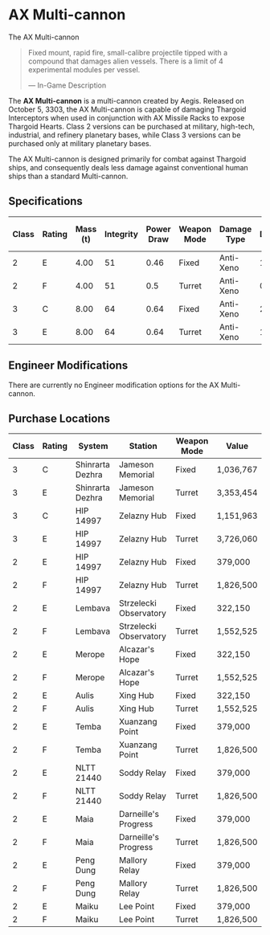 # AX Multi-cannon
The AX Multi-cannon
 		 	 

> 
> 
> Fixed mount, rapid fire, small-calibre projectile tipped with a compound that damages alien vessels. There is a limit of 4 experimental modules per vessel.
> 
> 
> — In-Game Description
> 

The **AX Multi-cannon** is a multi-cannon created by Aegis. Released on October 5, 3303, the AX Multi-cannon is capable of damaging Thargoid Interceptors when used in conjunction with AX Missile Racks to expose Thargoid Hearts. Class 2 versions can be purchased at military, high-tech, industrial, and refinery planetary bases, while Class 3 versions can be purchased only at military planetary bases. 

The AX Multi-cannon is designed primarily for combat against Thargoid ships, and consequently deals less damage against conventional human ships than a standard Multi-cannon.

## Specifications

| Class | Rating | Mass<br>(t) | Integrity | Power<br>Draw | Weapon<br>Mode | Damage<br>Type | Damage | Armour<br>Piercing | ROF | DPS | Thermal<br>Load | Ammo<br>Clip Size | Ammo<br>Maximum | Value<br>(CR) |
| --- | --- | --- | --- | --- | --- | --- | --- | --- | --- | --- | --- | --- | --- | --- |
| 2 | E | 4.00 | 51 | 0.46 | Fixed | Anti-Xeno | 1.3 | 17 | 7.1 /s | 9.6 | 0.2 | 100 | 2,100 | 322,150 |
| 2 | F | 4.00 | 51 | 0.5 | Turret | Anti-Xeno | 0.7 | 17 | 6 /s | 4.2 | 0.1 | 90 | 2,100 | 1,552,525 |
| 3 | C | 8.00 | 64 | 0.64 | Fixed | Anti-Xeno | 2.6 | 33 | 5.9 /s | 15.2 | 0.3 | 100 | 2,100 | 1,151,963 |
| 3 | E | 8.00 | 64 | 0.64 | Turret | Anti-Xeno | 1.3 | 33 | 6.5/s | 8.4 | 0.1 | 90 | 2,100 | 3,726,060 |

## Engineer Modifications

There are currently no Engineer modification options for the AX Multi-cannon.

## Purchase Locations

| Class | Rating | System | Station | Weapon Mode | Value |
| --- | --- | --- | --- | --- | --- |
| 3 | C | Shinrarta Dezhra | Jameson Memorial | Fixed | 1,036,767 |
| 3 | E | Shinrarta Dezhra | Jameson Memorial | Turret | 3,353,454 |
| 3 | C | HIP 14997 | Zelazny Hub | Fixed | 1,151,963 |
| 3 | E | HIP 14997 | Zelazny Hub | Turret | 3,726,060 |
| 2 | E | HIP 14997 | Zelazny Hub | Fixed | 379,000 |
| 2 | F | HIP 14997 | Zelazny Hub | Turret | 1,826,500 |
| 2 | E | Lembava | Strzelecki Observatory | Fixed | 322,150 |
| 2 | F | Lembava | Strzelecki Observatory | Turret | 1,552,525 |
| 2 | E | Merope | Alcazar's Hope | Fixed | 322,150 |
| 2 | F | Merope | Alcazar's Hope | Turret | 1,552,525 |
| 2 | E | Aulis | Xing Hub | Fixed | 322,150 |
| 2 | F | Aulis | Xing Hub | Turret | 1,552,525 |
| 2 | E | Temba | Xuanzang Point | Fixed | 379,000 |
| 2 | F | Temba | Xuanzang Point | Turret | 1,826,500 |
| 2 | E | NLTT 21440 | Soddy Relay | Fixed | 379,000 |
| 2 | F | NLTT 21440 | Soddy Relay | Turret | 1,826,500 |
| 2 | E | Maia | Darneille's Progress | Fixed | 379,000 |
| 2 | F | Maia | Darneille's Progress | Turret | 1,826,500 |
| 2 | E | Peng Dung | Mallory Relay | Fixed | 379,000 |
| 2 | F | Peng Dung | Mallory Relay | Turret | 1,826,500 |
| 2 | E | Maiku | Lee Point | Fixed | 379,000 |
| 2 | F | Maiku | Lee Point | Turret | 1,826,500 |